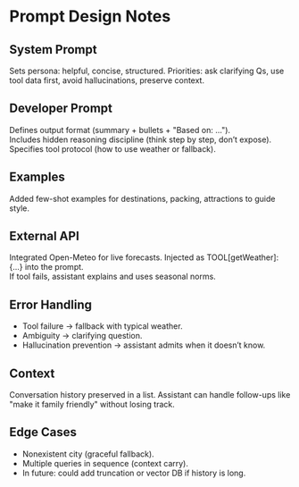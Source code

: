 # Prompt Design Notes

## System Prompt
Sets persona: helpful, concise, structured. Priorities: ask clarifying Qs, use tool data first, avoid hallucinations, preserve context.

## Developer Prompt
Defines output format (summary + bullets + "Based on: ...").  
Includes hidden reasoning discipline (think step by step, don’t expose).  
Specifies tool protocol (how to use weather or fallback).

## Examples
Added few-shot examples for destinations, packing, attractions to guide style.

## External API
Integrated Open-Meteo for live forecasts. Injected as TOOL[getWeather]: {...} into the prompt.  
If tool fails, assistant explains and uses seasonal norms.

## Error Handling
- Tool failure → fallback with typical weather.
- Ambiguity → clarifying question.
- Hallucination prevention → assistant admits when it doesn’t know.

## Context
Conversation history preserved in a list. Assistant can handle follow-ups like "make it family friendly" without losing track.

## Edge Cases
- Nonexistent city (graceful fallback).  
- Multiple queries in sequence (context carry).  
- In future: could add truncation or vector DB if history is long.
